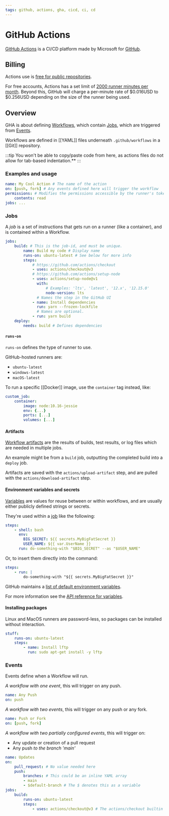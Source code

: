 ```yaml
---
tags: github, actions, gha, cicd, ci, cd
---
```


# GitHub Actions

[GitHub Actions](https://docs.github.com/en/actions) is a CI/CD platform made by Microsoft for [GitHub](https://github.com/).

## Billing

Actions use is [free for public repositories](https://docs.github.com/en/actions/learn-github-actions/usage-limits-billing-and-administration#about-billing-for-github-actions).

For free accounts, Actions has a set limit of [2000 runner minutes per month](https://docs.github.com/en/billing/managing-billing-for-github-actions/about-billing-for-github-actions#included-storage-and-minutes).
Beyond this, GitHub will charge a per-minute rate of $0.016USD to $0.256USD depending on the size of the runner being used.

## Overview

GHA is about defining [Workflows](https://docs.github.com/en/actions/using-workflows/about-workflows), which contain [Jobs](https://docs.github.com/en/actions/using-jobs/using-jobs-in-a-workflow), which are triggered from [Events](https://docs.github.com/en/actions/using-workflows/triggering-a-workflow).

Workflows are defined in [[YAML]] files underneath `.github/workflows` in a [[Git]] repository.

:::tip
You won't be able to copy/paste code from here, as actions files do not allow for tab-based indentation.\*\*
:::

### Examples and usage

```yaml
name: My Cool Action # The name of the action
on: [push, fork] # Any events defined here will trigger the workflow
permissions: # Modifies the permissions accessible by the runner's token
	contents: read
jobs: ...
```

### Jobs

A _job_ is a set of instructions that gets run on a runner (like a container), and is contained within a Workflow.

```yaml
jobs:
	build: # This is the job-id, and must be unique.
		name: Build my code # Display name
		runs-on: ubuntu-latest # See below for more info
		steps:
			# https://github.com/actions/checkout
			- uses: actions/checkout@v3
			# https://github.com/actions/setup-node
			- uses: actions/setup-node@v1
			  with:
				  # Examples: 'lts', 'latest', '12.x', '12.15.0'
				  node-version: lts
			  # Names the step in the GitHub UI
			- name: Install dependencies
			  run: yarn --frozen-lockfile
			  # Names are optional.
			- run: yarn build
	deploy:
		needs: build # Defines dependencies
```

#### `runs-on`

`runs-on` defines the type of runner to use.

GitHub-hosted runners are:

- `ubuntu-latest`
- `windows-latest`
- `macOS-latest`

To run a specific [[Docker]] image, use the `container` tag instead, like:

```yaml
custom_job:
	container:
		image: node:10.16-jessie
		env: {...}
		ports: [...]
		volumes: [...]
```

#### Artifacts

[Workflow artifacts](https://docs.github.com/en/actions/using-workflows/storing-workflow-data-as-artifacts#about-workflow-artifacts) are the results of builds, test results, or log files which are needed in multiple jobs.

An example might be from a `build` job, outputting the completed build into a `deploy` job.

Artifacts are saved with the `actions/upload-artifact` step, and are pulled with the `actions/download-artifact` step.

#### Environment variables and secrets

[Variables](https://docs.github.com/en/actions/learn-github-actions/variables#about-variables) are values for reuse between or within workflows, and are usually either publicly defined strings or secrets.

They're used within a [job](#Jobs) like the following:

```yaml
steps:
	- shell: bash
	  env:
		BIG_SECRET: ${{ secrets.MyBigFatSecret }}
		USER_NAME: ${{ var.UserName }}
	  run: do-something-with "$BIG_SECRET" --as "$USER_NAME"
```

Or, to insert them directly into the command:

```yaml
steps:
	- run: |
		do-something-with "${{ secrets.MyBigFatSecret }}"
```

GitHub maintains a [list of default environment variables](https://docs.github.com/en/actions/learn-github-actions/variables#default-environment-variables).

For more information see the [API reference for variables](https://docs.github.com/en/rest/actions/variables?apiVersion=2022-11-28).

#### Installing packages

Linux and MacOS runners are password-less, so packages can be installed without interaction.

```yaml
stuff:
	runs-on: ubuntu-latest
	steps:
		- name: Install lftp
		  run: sudo apt-get install -y lftp
```

### Events

Events define when a Workflow will run.

_A workflow with one event_, this will trigger on any push.

```yaml
name: Any Push
on: push
```

_A workflow with two events_, this will trigger on any push or any fork.

```yaml
name: Push or Fork
on: [push, fork]
```

_A workflow with two partially configured events_, this will trigger on:

- Any update or creation of a pull request
- Any push _to the branch 'main'_

```yaml
name: Updates
on:
	pull_request: # No value needed here
	push:
		branches: # This could be an inline YAML array
		- main
		- $default-branch # The $ denotes this as a variable
jobs:
	build:
		runs-on: ubuntu-latest
		steps:
			- uses: actions/checkout@v3 # The actions/checkout builtin
```
